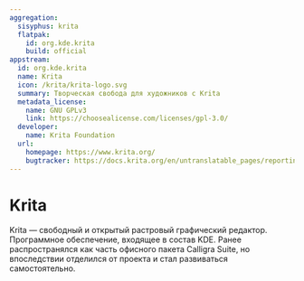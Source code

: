 ```yaml
---
aggregation:
  sisyphus: krita
  flatpak:
    id: org.kde.krita
    build: official
appstream:
  id: org.kde.krita
  name: Krita
  icon: /krita/krita-logo.svg
  summary: Творческая свобода для художников с Krita
  metadata_license:
    name: GNU GPLv3
    link: https://choosealicense.com/licenses/gpl-3.0/
  developer:
    name: Krita Foundation
  url:
    homepage: https://www.krita.org/
    bugtracker: https://docs.krita.org/en/untranslatable_pages/reporting_bugs.html
---
```


# Krita

Krita — свободный и открытый растровый графический редактор. Программное обеспечение, входящее в состав KDE. Ранее распространялся как часть офисного пакета Calligra Suite, но впоследствии отделился от проекта и стал развиваться самостоятельно.

<!--@include: @apps/_parts/install/content-repo.md-->
<!--@include: @apps/_parts/install/content-flatpak.md-->

